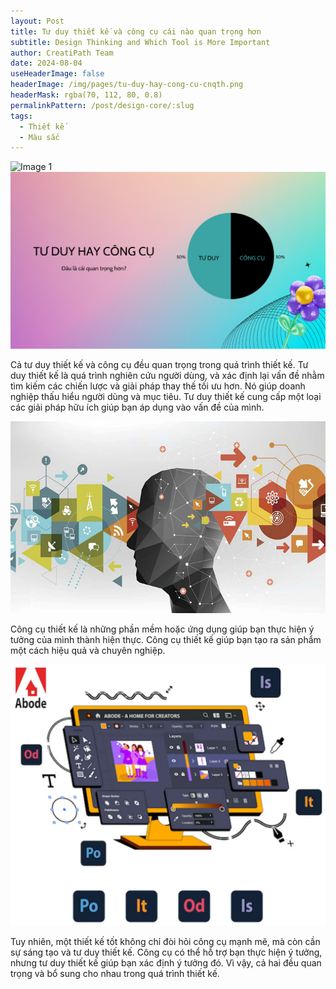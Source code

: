 ```yaml
---
layout: Post
title: Tư duy thiết kế và công cụ cái nào quan trọng hơn
subtitle: Design Thinking and Which Tool is More Important
author: CreatiPath Team
date: 2024-08-04
useHeaderImage: false
headerImage: /img/pages/tu-duy-hay-cong-cu-cnqth.png
headerMask: rgba(70, 112, 80, 0.8)
permalinkPattern: /post/design-core/:slug
tags:
  - Thiết kế
  - Màu sắc
---
```


<img src="https://count-viewer.vercel.app//api/blog/view?url=https://creatipath.github.io/post/design-core/design-thinking-and-which-tool-is-more-important" alt="Image 1" style="float: left">



![](../../.vuepress/public/img/pages/tu-duy-hay-cong-cu-cnqth.png)

Cả tư duy thiết kế và công cụ đều quan trọng trong quá trình thiết kế.
Tư duy thiết kế là quá trình nghiên cứu người dùng, và xác định lại vấn đề nhằm tìm kiếm các chiến lược và giải pháp thay thế tối ưu hơn. Nó giúp doanh nghiệp thấu hiểu người dùng và mục tiêu. Tư duy thiết kế  cung cấp một loại các giải pháp hữu ích giúp bạn áp dụng vào vấn đề của mình.
 
 ![](../../.vuepress/public/img/in-post/section5/1.png)

Công cụ thiết kế là những phần mềm hoặc ứng dụng giúp bạn thực hiện ý tưởng của mình thành hiện thực. Công cụ thiết kế giúp bạn tạo ra sản phẩm một cách hiệu quả và chuyên nghiệp.
 
 
 ![](../../.vuepress/public/img/in-post/section5/2.png)

Tuy nhiên, một thiết kế tốt không chỉ đòi hỏi công cụ mạnh mẽ, mà còn cần sự sáng tạo và tư duy thiết kế. Công cụ có thể hỗ trợ bạn thực hiện ý tưởng, nhưng tư duy thiết kế giúp bạn xác định ý tưởng đó. Vì vậy, cả hai đều quan trọng và bổ sung cho nhau trong quá trình thiết kế.
